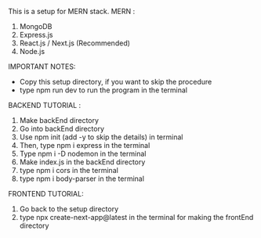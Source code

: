 This is a setup for MERN stack.
MERN :
1. MongoDB
2. Express.js
3. React.js / Next.js (Recommended)
4. Node.js

IMPORTANT NOTES:
* Copy this setup directory, if you want to skip the procedure
* type npm run dev to run the program in the terminal

BACKEND TUTORIAL :
1. Make backEnd directory
2. Go into backEnd directory
3. Use npm init (add -y to skip the details) in terminal
4. Then, type npm i express in the terminal
5. Type npm i -D nodemon in the terminal
6. Make index.js in the backEnd directory
7. type npm i cors in the terminal
8. type npm i body-parser in the terminal

FRONTEND TUTORIAL:
1. Go back to the setup directory
2. type npx create-next-app@latest in the terminal for making the frontEnd directory
